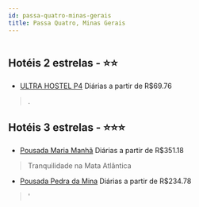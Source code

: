 ```yaml
---
id: passa-quatro-minas-gerais
title: Passa Quatro, Minas Gerais
---
```


<center><img src="https://static.hotelurbano.com/reservas/prod0/5/5109/5d6591c01e0db_pousada-maria-manha.jpg" alt="" /></center>


## Hotéis 2 estrelas - ⭐️⭐️

-    [ULTRA HOSTEL P4](https://www.hurb.com/hoteis/passa-quatro/ultra-hostel-p4-16776?cmp=18055) Diárias a partir de R$69.76
   > .

## Hotéis 3 estrelas - ⭐️⭐️⭐️

-    [Pousada Maria Manhã](https://www.hurb.com/hoteis/passa-quatro/pousada-maria-manha-5109?cmp=18055) Diárias a partir de R$351.18
   > Tranquilidade na Mata Atlântica
-    [Pousada Pedra da Mina](https://www.hurb.com/hoteis/passa-quatro/pousada-pedra-da-mina-10859?cmp=18055) Diárias a partir de R$234.78
   > '
